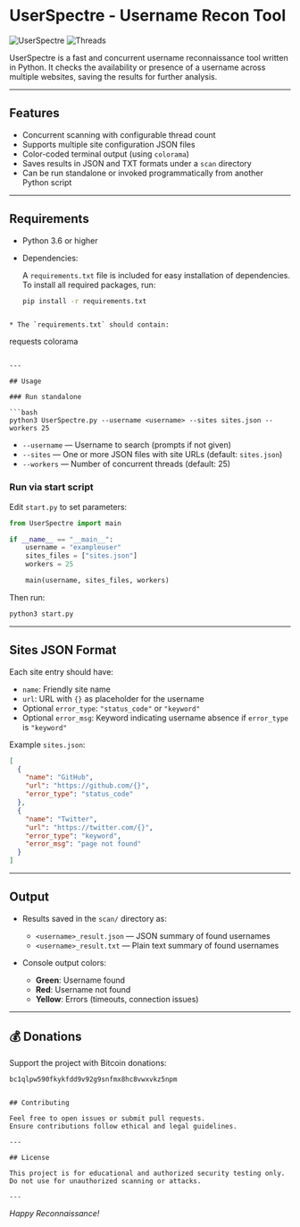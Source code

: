 
# UserSpectre - Username Recon Tool

![UserSpectre](https://img.shields.io/badge/python-3.6%2B-blue)
![Threads](https://img.shields.io/badge/threads-25-green)

UserSpectre is a fast and concurrent username reconnaissance tool written in Python. It checks the availability or presence of a username across multiple websites, saving the results for further analysis.

---

## Features

- Concurrent scanning with configurable thread count
- Supports multiple site configuration JSON files
- Color-coded terminal output (using `colorama`)
- Saves results in JSON and TXT formats under a `scan` directory
- Can be run standalone or invoked programmatically from another Python script

---

## Requirements

- Python 3.6 or higher  
- Dependencies:
  
  A `requirements.txt` file is included for easy installation of dependencies. To install all required packages, run:

  ```bash
  pip install -r requirements.txt
```

* The `requirements.txt` should contain:

  ```
  requests
  colorama
  ```

---

## Usage

### Run standalone

```bash
python3 UserSpectre.py --username <username> --sites sites.json --workers 25
```

* `--username` — Username to search (prompts if not given)
* `--sites` — One or more JSON files with site URLs (default: `sites.json`)
* `--workers` — Number of concurrent threads (default: 25)

### Run via start script

Edit `start.py` to set parameters:

```python
from UserSpectre import main

if __name__ == "__main__":
    username = "exampleuser"
    sites_files = ["sites.json"]
    workers = 25

    main(username, sites_files, workers)
```

Then run:

```bash
python3 start.py
```

---

## Sites JSON Format

Each site entry should have:

* `name`: Friendly site name
* `url`: URL with `{}` as placeholder for the username
* Optional `error_type`: `"status_code"` or `"keyword"`
* Optional `error_msg`: Keyword indicating username absence if `error_type` is `"keyword"`

Example `sites.json`:

```json
[
  {
    "name": "GitHub",
    "url": "https://github.com/{}",
    "error_type": "status_code"
  },
  {
    "name": "Twitter",
    "url": "https://twitter.com/{}",
    "error_type": "keyword",
    "error_msg": "page not found"
  }
]
```

---

## Output

* Results saved in the `scan/` directory as:

  * `<username>_result.json` — JSON summary of found usernames
  * `<username>_result.txt` — Plain text summary of found usernames

* Console output colors:

  * **Green**: Username found
  * **Red**: Username not found
  * **Yellow**: Errors (timeouts, connection issues)

---



## 💰 Donations

Support the project with Bitcoin donations:

```
bc1qlpw590fkykfdd9v92g9snfmx8hc8vwxvkz5npm
```


```

## Contributing

Feel free to open issues or submit pull requests.
Ensure contributions follow ethical and legal guidelines.

---

## License

This project is for educational and authorized security testing only.
Do not use for unauthorized scanning or attacks.

---
```

*Happy Reconnaissance!*

```
